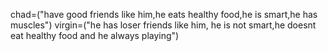 chad=("have good friends like him,he eats healthy food,he is smart,he has muscles")
virgin=("he has loser friends like him, he is not smart,he doesnt eat healthy food and he always playing")
